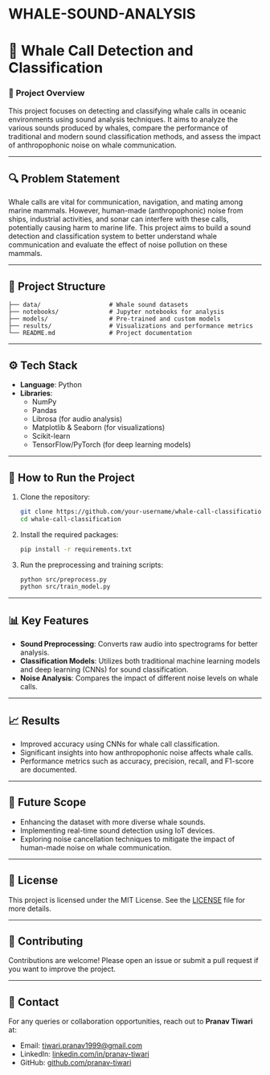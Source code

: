 # WHALE-SOUND-ANALYSIS
# 🐋 Whale Call Detection and Classification

### 🌊 **Project Overview**  
This project focuses on detecting and classifying whale calls in oceanic environments using sound analysis techniques. It aims to analyze the various sounds produced by whales, compare the performance of traditional and modern sound classification methods, and assess the impact of anthropophonic noise on whale communication.

---

## 🔍 **Problem Statement**  
Whale calls are vital for communication, navigation, and mating among marine mammals. However, human-made (anthropophonic) noise from ships, industrial activities, and sonar can interfere with these calls, potentially causing harm to marine life. This project aims to build a sound detection and classification system to better understand whale communication and evaluate the effect of noise pollution on these mammals.

---

## 📂 **Project Structure**  
```plaintext
├── data/                   # Whale sound datasets
├── notebooks/              # Jupyter notebooks for analysis
├── models/                 # Pre-trained and custom models
├── results/                # Visualizations and performance metrics
└── README.md               # Project documentation
```

---

## ⚙️ **Tech Stack**  
- **Language**: Python  
- **Libraries**:  
  - NumPy  
  - Pandas  
  - Librosa (for audio analysis)  
  - Matplotlib & Seaborn (for visualizations)  
  - Scikit-learn  
  - TensorFlow/PyTorch (for deep learning models)  

---

## 🔧 **How to Run the Project**  
1. Clone the repository:  
   ```bash
   git clone https://github.com/your-username/whale-call-classification.git
   cd whale-call-classification
   ```
2. Install the required packages:  
   ```bash
   pip install -r requirements.txt
   ```
3. Run the preprocessing and training scripts:  
   ```bash
   python src/preprocess.py  
   python src/train_model.py
   ```

---

## 📊 **Key Features**  
- **Sound Preprocessing**: Converts raw audio into spectrograms for better analysis.  
- **Classification Models**: Utilizes both traditional machine learning models and deep learning (CNNs) for sound classification.  
- **Noise Analysis**: Compares the impact of different noise levels on whale calls.  

---

## 📈 **Results**  
- Improved accuracy using CNNs for whale call classification.  
- Significant insights into how anthropophonic noise affects whale calls.  
- Performance metrics such as accuracy, precision, recall, and F1-score are documented.

---

## 🧪 **Future Scope**  
- Enhancing the dataset with more diverse whale sounds.  
- Implementing real-time sound detection using IoT devices.  
- Exploring noise cancellation techniques to mitigate the impact of human-made noise on whale communication.

---

## 📜 **License**  
This project is licensed under the MIT License. See the [LICENSE](LICENSE) file for more details.

---

## 🤝 **Contributing**  
Contributions are welcome! Please open an issue or submit a pull request if you want to improve the project.

---

## 📧 **Contact**  
For any queries or collaboration opportunities, reach out to **Pranav Tiwari** at:  
- Email: tiwari.pranav1999@gmail.com
- LinkedIn: [linkedin.com/in/pranav-tiwari](https://www.linkedin.com/in/pranav-tiwari)  
- GitHub: [github.com/pranav-tiwari](https://github.com/pranav-tiwari)

